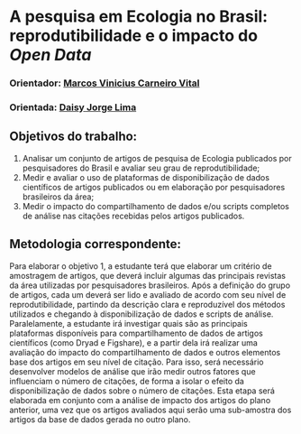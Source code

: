 
# A pesquisa em Ecologia no Brasil: reprodutibilidade e o impacto do _Open Data_  
### Orientador: [Marcos Vinicius Carneiro Vital](https://github.com/marcosvital)  
### Orientada: [Daisy Jorge Lima](https://github.com/DaiJorge/-Daisy-Jorge-)  

## Objetivos do trabalho:  
1. Analisar um conjunto de artigos de pesquisa de Ecologia publicados por pesquisadores do Brasil e avaliar seu grau de reprodutibilidade;  
2. Medir e avaliar o uso de plataformas de disponibilização de dados científicos de artigos publicados ou em elaboração por pesquisadores brasileiros da área;  
3. Medir o impacto do compartilhamento de dados e/ou scripts completos de análise nas citações recebidas pelos artigos publicados.    
## Metodologia correspondente:  

Para elaborar o objetivo 1, a estudante terá que elaborar um critério de amostragem de artigos, que deverá incluir algumas das principais revistas da área utilizadas por pesquisadores brasileiros. Após a definição do grupo de artigos, cada um deverá ser lido e avaliado de acordo com seu nível de reprodutibilidade, partindo da descrição clara e reproduzível dos métodos utilizados e chegando à disponibilização de dados e scripts de análise.  
Paralelamente, a estudante irá investigar quais são as principais plataformas disponíveis para compartilhamento de dados de artigos científicos (como Dryad e Figshare), e a partir dela irá realizar uma avaliação do impacto do compartilhamento de dados e outros elementos base dos artigos em seu nível de citação. Para isso, será necessário desenvolver modelos de análise que irão medir outros fatores que influenciam o número de citações, de forma a isolar o efeito da disponibilização de dados sobre o número de citações. Esta etapa será elaborada em conjunto com a análise de impacto dos artigos do plano anterior, uma vez que os artigos avaliados aqui serão uma sub-amostra dos artigos da base de dados gerada no outro plano.
